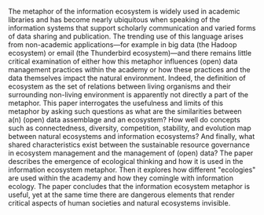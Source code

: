 The metaphor of the information ecosystem is widely used in academic libraries and has become nearly ubiquitous when speaking of the information systems that support scholarly communication and varied forms of data sharing and publication. The trending use of this language arises from non-academic applications—for example in big data (the Hadoop ecosystem) or email (the Thunderbird ecosystem)—and there remains little critical examination of either how this metaphor influences (open) data management practices within the academy or how these practices and the data themselves impact the natural environment. Indeed, the definition of ecosystem as the set of relations between living organisms and their surrounding non-living environment is apparently not directly a part of the metaphor. This paper interrogates the usefulness and limits of this metaphor by asking such questions as what are the similarities between a(n) (open) data assemblage and an ecosystem? How well do concepts such as connectedness, diversity, competition, stability, and evolution map between natural ecosystems and information ecosystems? And finally, what shared characteristics exist between the sustainable resource governance in ecosystem management and the management of (open) data? The paper describes the emergence of ecological thinking and how it is used in the information ecosystem metaphor. Then it explores how different "ecologies" are used within the academy and how they comingle with information ecology. The paper concludes that the information ecosystem metaphor is useful, yet at the same time there are dangerous elements that render critical aspects of human societies and natural ecosystems invisible.